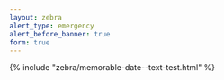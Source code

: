 ```yaml
---
layout: zebra
alert_type: emergency
alert_before_banner: true
form: true
---
```


{% include "zebra/memorable-date--text-test.html" %}
